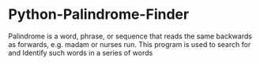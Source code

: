 # Python-Palindrome-Finder
Palindrome is a word, phrase, or sequence that reads the same backwards as forwards, e.g. madam or nurses run. This program is used to search for and Identify such words in a series of words

